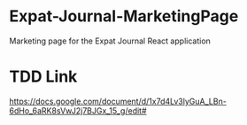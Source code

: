 # Expat-Journal-MarketingPage
Marketing page for the Expat Journal React application

# TDD Link
https://docs.google.com/document/d/1x7d4Lv3lyGuA_LBn-6dHo_6aRK8sVwJ2j7BJGx_15_g/edit#
